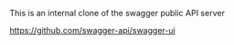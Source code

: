 This is an internal clone of the swagger public API server

https://github.com/swagger-api/swagger-ui

